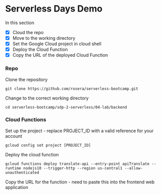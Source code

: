 # Serverless Days Demo

In this section 

- [x] Cloud the repo
- [x] Move to the working directory
- [x] Set the Google Cloud project in cloud shell
- [x] Deploy the Cloud Function
- [x] Copy the URL of the deployed Cloud Function

### Repo
Clone the repository
```
git clone https://github.com/rosera/serverless-bootcamp.git
```

Change to the correct working directory
```
cd serverless-bootcamp/sdp-2-serverless/04-lab/backend
```


### Cloud Functions

Set up the project - replace PROJECT_ID with a valid reference for your account
```
gcloud config set project [PROJECT_ID]
```

Deploy the cloud function

```
gcloud functions deploy translate-api --entry-point apiTranslate --runtime nodejs10 --trigger-http --region us-central1 --allow-unauthenticated
```

Copy the URL for the function - need to paste this into the frontend web application
